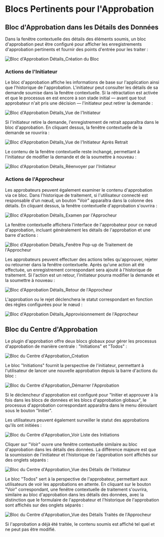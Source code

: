 # Blocs Pertinents pour l'Approbation

## Bloc d'Approbation dans les Détails des Données

Dans la fenêtre contextuelle des détails des éléments soumis, un bloc d'approbation peut être configuré pour afficher les enregistrements d'approbation pertinents et fournir des points d'entrée pour les traiter :

![Bloc d'Approbation Détails_Création du Bloc](https://static-docs.nocobase.com/6b40f47474609d1dfd33618d80228189.png)

### Actions de l'Initiateur

Le bloc d'approbation affiche les informations de base sur l'application ainsi que l'historique de l'approbation. L'initiateur peut consulter les détails de sa demande soumise dans la fenêtre contextuelle. Si la rétractation est activée et que le processus en est encore à son stade initial — avant que tout approbateur n'ait pris une décision — l'initiateur peut retirer la demande :

![Bloc d'Approbation Détails_Vue de l'Initiateur](https://static-docs.nocobase.com/5c7d4a6dca8de820d154487e41808c2a.png)

Si l'initiateur retire la demande, l'enregistrement de retrait apparaîtra dans le bloc d'approbation. En cliquant dessus, la fenêtre contextuelle de la demande se rouvrira :

![Bloc d'Approbation Détails_Vue de l'Initiateur Après Retrait](https://static-docs.nocobase.com/df52cb5203c1fd0a2f7af1757fbf6ecd.png)

Le contenu de la fenêtre contextuelle reste inchangé, permettant à l'initiateur de modifier la demande et de la soumettre à nouveau :

![Bloc d'Approbation Détails_Réenvoyer par l'Initiateur](https://static-docs.nocobase.com/4b3a6119e9871760d2dbdc8a2a75ff2c.png)

### Actions de l'Approcheur

Les approbateurs peuvent également examiner le contenu d'approbation via ce bloc. Dans l'historique de traitement, si l'utilisateur connecté est responsable d'un nœud, un bouton "Voir" apparaîtra dans la colonne des détails. En cliquant dessus, la fenêtre contextuelle d'approbation s'ouvrira :

![Bloc d'Approbation Détails_Examen par l'Approcheur](https://static-docs.nocobase.com/b160090482823ff5dc87592d0d5cedec.png)

La fenêtre contextuelle affichera l'interface de l'approbateur pour ce nœud d'approbation, incluant généralement les détails de l'approbation et une barre d'actions :

![Bloc d'Approbation Détails_Fenêtre Pop-up de Traitement de l'Approcheur](https://static-docs.nocobase.com/26acffffd314e86a658334ae9bef9d9b.png)

Les approbateurs peuvent effectuer des actions telles qu'approuver, rejeter ou retourner dans la fenêtre contextuelle. Après qu'une action ait été effectuée, un enregistrement correspondant sera ajouté à l'historique de traitement. Si l'action est un retour, l'initiateur pourra modifier la demande et la soumettre à nouveau :

![Bloc d'Approbation Détails_Retour de l'Approcheur](https://static-docs.nocobase.com/5da879b24923ed25c31be658636ada64.png)

L'approbation ou le rejet déclenchera le statut correspondant en fonction des règles configurées pour le nœud :

![Bloc d'Approbation Détails_Approvisionnement de l'Approcheur](https://static-docs.nocobase.com/b020b1f82fce7c27b905ecf0b4c0046d.png)

## Bloc du Centre d'Approbation

Le plugin d'approbation offre deux blocs globaux pour gérer les processus d'approbation de manière centrale : "Initiations" et "Todos" :

![Bloc du Centre d'Approbation_Création](https://static-docs.nocobase.com/fb3957320f082159f6f1f908937894b6.png)

Le bloc "Initiations" fournit la perspective de l'initiateur, permettant à l'utilisateur de lancer une nouvelle approbation depuis la barre d'actions du bloc :

![Bloc du Centre d'Approbation_Démarrer l'Approbation](https://static-docs.nocobase.com/a888630f892f15882eb1ec6b8826c528.png)

Si le déclencheur d'approbation est configuré pour "Initier et approuver à la fois dans les blocs de données et les blocs d'approbation globaux", le processus d'approbation correspondant apparaîtra dans le menu déroulant sous le bouton "Initier".

Les utilisateurs peuvent également surveiller le statut des approbations qu'ils ont initiées :

![Bloc du Centre d'Approbation_Voir Liste des Initiations](https://static-docs.nocobase.com/4379ff809ae6a545dccab434cf6a6cfb.png)

Cliquer sur "Voir" ouvre une fenêtre contextuelle similaire au bloc d'approbation dans les détails des données. La différence majeure est que la soumission de l'initiateur et l'historique de l'approbation sont affichés sur des onglets séparés :

![Bloc du Centre d'Approbation_Vue des Détails de l'Initiateur](https://static-docs.nocobase.com/234edf3af9a3fb9e3c7aa820c3befd66.png)

Le bloc "Todos" sert à la perspective de l'approbateur, permettant aux utilisateurs de voir les approbations en attente. En cliquant sur le bouton "Voir" correspondant, une fenêtre contextuelle de traitement s'ouvrira, similaire au bloc d'approbation dans les détails des données, avec la distinction que le formulaire de l'approbateur et l'historique de l'approbation sont affichés sur des onglets séparés :

![Bloc du Centre d'Approbation_Vue des Détails Traités de l'Approcheur](https://static-docs.nocobase.com/bc425bd18837d6a918c609849c38da5d.png)

Si l'approbation a déjà été traitée, le contenu soumis est affiché tel quel et ne peut pas être modifié.
